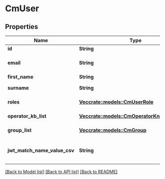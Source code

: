 # CmUser

## Properties

Name | Type | Description | Notes
------------ | ------------- | ------------- | -------------
**id** | **String** | the user's id, a guid | 
**email** | **String** | email address of this user (their sign-in and primary identity) | 
**first_name** | **String** | the first-name of this user | 
**surname** | **String** | the second-name (surname) of this user | 
**roles** | [**Vec<crate::models::CmUserRole>**](CMUserRole.md) | a list of SimSage roles associated with this user | 
**operator_kb_list** | [**Vec<crate::models::CmOperatorKnowledgeBase>**](CMOperatorKnowledgeBase.md) | a list of knowledge-bases this user is an operator for | 
**group_list** | [**Vec<crate::models::CmGroup>**](CMGroup.md) | a list of security-groups this user is part of (can be empty) | 
**jwt_match_name_value_csv** | **String** | an optional set of csv separated name1=value1,name2=value2 for JWT matching | 

[[Back to Model list]](../README.md#documentation-for-models) [[Back to API list]](../README.md#documentation-for-api-endpoints) [[Back to README]](../README.md)


